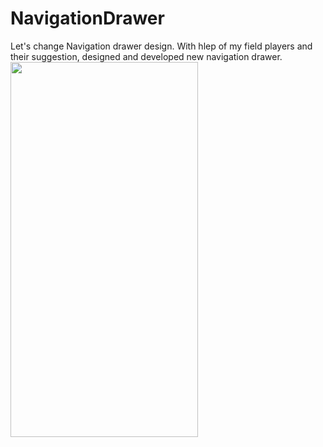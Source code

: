 # NavigationDrawer
Let's change Navigation drawer design. With hlep of my field players and their suggestion, designed and developed new navigation drawer.<br/>
<img src="https://github.com/GAjay/NavigationDrawer/blob/master/demo.gif" width="300"  height="600"/>
